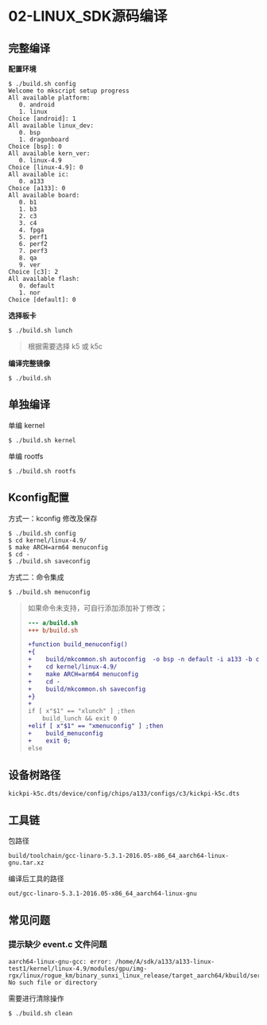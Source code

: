 # 02-LINUX_SDK源码编译

## 完整编译

**配置环境**

```shell
$ ./build.sh config
Welcome to mkscript setup progress
All available platform:
   0. android
   1. linux
Choice [android]: 1
All available linux_dev:
   0. bsp
   1. dragonboard
Choice [bsp]: 0
All available kern_ver:
   0. linux-4.9
Choice [linux-4.9]: 0
All available ic:
   0. a133
Choice [a133]: 0
All available board:
   0. b1
   1. b3
   2. c3
   3. c4
   4. fpga
   5. perf1
   6. perf2
   7. perf3
   8. qa
   9. ver
Choice [c3]: 2
All available flash:
   0. default
   1. nor
Choice [default]: 0
```

**选择板卡**

```
$ ./build.sh lunch 
```

> 根据需要选择 k5 或 k5c

**编译完整镜像**


```
$ ./build.sh 
```



## 单独编译

单编 kernel

```
$ ./build.sh kernel
```

单编 rootfs

```
$ ./build.sh rootfs
```



## Kconfig配置

方式一：kconfig 修改及保存

```
$ ./build.sh config
$ cd kernel/linux-4.9/
$ make ARCH=arm64 menuconfig
$ cd -
$ ./build.sh saveconfig
```

方式二：命令集成

```
$ ./build.sh menuconfig
```

>如果命令未支持，可自行添加添加补丁修改；
>
>```diff
>--- a/build.sh
>+++ b/build.sh
>
>+function build_menuconfig()
>+{
>+    build/mkcommon.sh autoconfig  -o bsp -n default -i a133 -b c3 -k linux-4.9
>+    cd kernel/linux-4.9/
>+    make ARCH=arm64 menuconfig
>+    cd -
>+    build/mkcommon.sh saveconfig
>+}
>+
> if [ x"$1" == "xlunch" ] ;then
>     build_lunch && exit 0
>+elif [ x"$1" == "xmenuconfig" ] ;then
>+    build_menuconfig 
>+    exit 0;
> else
>```

## 设备树路径

``` 
kickpi-k5c.dts/device/config/chips/a133/configs/c3/kickpi-k5c.dts
```



## 工具链

包路径

```
build/toolchain/gcc-linaro-5.3.1-2016.05-x86_64_aarch64-linux-gnu.tar.xz
```

编译后工具的路径

```
out/gcc-linaro-5.3.1-2016.05-x86_64_aarch64-linux-gnu
```



## 常见问题

### 提示缺少 event.c 文件问题

```
aarch64-linux-gnu-gcc: error: /home/A/sdk/a133/a133-linux-test1/kernel/linux-4.9/modules/gpu/img-rgx/linux/rogue_km/binary_sunxi_linux_release/target_aarch64/kbuild/services/server/env/linux/event.c: No such file or directory
```

需要进行清除操作

```
$ ./build.sh clean
```

